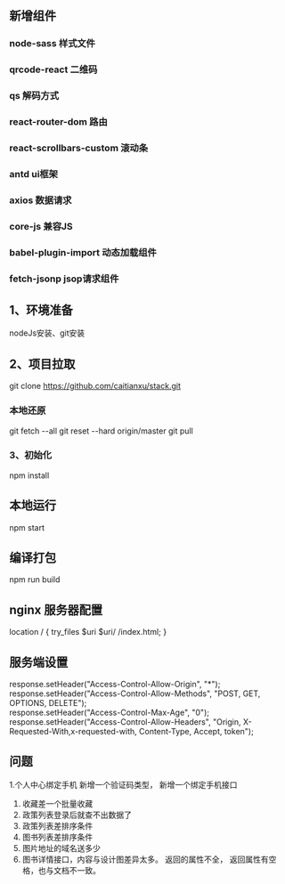 ## 新增组件

### node-sass  样式文件
### qrcode-react  二维码
### qs 解码方式
### react-router-dom 路由
### react-scrollbars-custom 滚动条
### antd ui框架
### axios 数据请求
### core-js 兼容JS
### babel-plugin-import 动态加载组件
### fetch-jsonp jsop请求组件

## 1、环境准备  
nodeJs安装、git安装

## 2、项目拉取
git clone https://github.com/caitianxu/stack.git

### 本地还原
git fetch --all 
git reset --hard origin/master
git pull

### 3、初始化
npm install

## 本地运行
npm start

## 编译打包
npm run build

## nginx 服务器配置
location / {
  try_files $uri $uri/ /index.html;
}

## 服务端设置
response.setHeader("Access-Control-Allow-Origin", "*");    
response.setHeader("Access-Control-Allow-Methods", "POST, GET, OPTIONS, DELETE");    
response.setHeader("Access-Control-Max-Age", "0");    
response.setHeader("Access-Control-Allow-Headers", "Origin, X-Requested-With,x-requested-with, Content-Type, Accept, token");  


## 问题
1.个人中心绑定手机 新增一个验证码类型， 新增一个绑定手机接口





1. 收藏差一个批量收藏
2. 政策列表登录后就查不出数据了
3. 政策列表差排序条件
4. 图书列表差排序条件
5. 图片地址的域名送多少
6. 图书详情接口，内容与设计图差异太多。 返回的属性不全， 返回属性有空格，也与文档不一致。